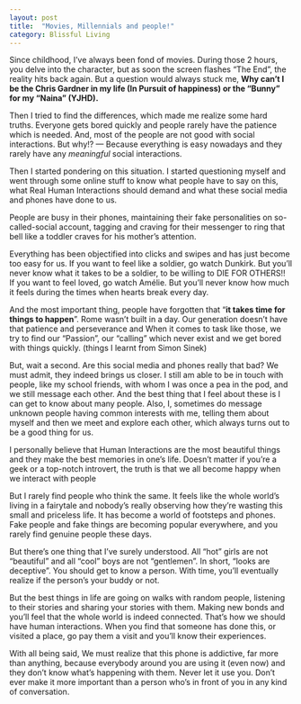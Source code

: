 ```yaml
---
layout: post
title:  "Movies, Millennials and people!"
category: Blissful Living
---
```


Since childhood, I’ve always been fond of movies. During those 2 hours, you delve into the character, but as soon the screen flashes “The End”, the reality hits back again. But a question would always stuck me, **Why can’t I be the Chris Gardner in my life (In Pursuit of happiness) or the “Bunny” for my “Naina” (YJHD).**

Then I tried to find the differences, which made me realize some hard truths. Everyone gets bored quickly and people rarely have the patience which is needed. And, most of the people are not good with social interactions. But why!? — Because everything is easy nowadays and they rarely have any *meaningful* social interactions.

Then I started pondering on this situation. I started questioning myself and went through some online stuff to know what people have to say on this, what Real Human Interactions should demand and what these social media and phones have done to us.

People are busy in their phones, maintaining their fake personalities on so-called-social account, tagging and craving for their messenger to ring that bell like a toddler craves for his mother’s attention.

Everything has been objectified into clicks and swipes and has just become too easy for us. If you want to feel like a soldier, go watch Dunkirk. But you’ll never know what it takes to be a soldier, to be willing to DIE FOR OTHERS!! If you want to feel loved, go watch Amélie. But you’ll never know how much it feels during the times when hearts break every day.

And the most important thing, people have forgotten that “**it takes time for things to happen**”. Rome wasn’t built in a day. Our generation doesn’t have that patience and perseverance and When it comes to task like those, we try to find our “Passion”, our “calling” which never exist and we get bored with things quickly. (things I learnt from Simon Sinek)

But, wait a second. Are this social media and phones really that bad? We must admit, they indeed brings us closer. I still am able to be in touch with people, like my school friends, with whom I was once a pea in the pod, and we still message each other. And the best thing that I feel about these is I can get to know about many people. Also, I, sometimes do message unknown people having common interests with me, telling them about myself and then we meet and explore each other, which always turns out to be a good thing for us.

I personally believe that Human Interactions are the most beautiful things and they make the best memories in one’s life. Doesn’t matter if you’re a geek or a top-notch introvert, the truth is that we all become happy when we interact with people

But I rarely find people who think the same. It feels like the whole world’s living in a fairytale and nobody’s really observing how they’re wasting this small and priceless life. It has become a world of footsteps and phones. Fake people and fake things are becoming popular everywhere, and you rarely find genuine people these days.

But there’s one thing that I’ve surely understood. All “hot” girls are not “beautiful” and all “cool” boys are not “gentlemen”. In short, “looks are deceptive”. You should get to know a person. With time, you’ll eventually realize if the person’s your buddy or not.

But the best things in life are going on walks with random people, listening to their stories and sharing your stories with them. Making new bonds and you’ll feel that the whole world is indeed connected. That’s how we should have human interactions. When you find that someone has done this, or visited a place, go pay them a visit and you’ll know their experiences.

With all being said, We must realize that this phone is addictive, far more than anything, because everybody around you are using it (even now) and they don’t know what’s happening with them. Never let it use you. Don’t ever make it more important than a person who’s in front of you in any kind of conversation.
